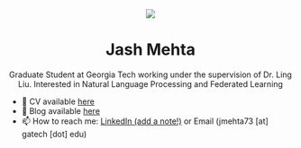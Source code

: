 <div align="center">
<img src="https://user-images.githubusercontent.com/42115530/92640221-9728ca00-f2fa-11ea-8994-c72b26e937de.gif" align="center"/>
</div>
<h1 align="center">Jash Mehta</h1>
<p align="center">Graduate Student at Georgia Tech working under the supervision of Dr. Ling Liu. Interested in Natural Language Processing  and Federated Learning </p>




- 📜 CV available <a href="https://jashmehta3300.github.io/cv" target="_blank">here</a>
- 🏡 Blog available [here](https://jashmehta3300.github.io/posts)
- 📫 How to reach me: [LinkedIn (add a note!)](https://www.linkedin.com/in/jashmehta3300/) or Email (jmehta73 [at] gatech [dot] edu)
<!-- - 👨‍💻 All of my projects are available at [@jashmehta3300](https://github.com/jashmehta3300) -->


<!-- ## Connect with me  
<div align="center">
<a href="mailto:jashmehta3300@gmail.com" target="_blank">
<img alt="Gmail" src="https://img.shields.io/badge/Gmail-D14836?style=for-the-badge&logo=gmail&logoColor=white" style="margin-bottom: 5px;" />
</a> 
<!-- <a href="https://github.com/jashmehta3300" target="_blank">
<img src=https://img.shields.io/badge/github-%2324292e.svg?&style=for-the-badge&logo=github&logoColor=white alt=github style="margin-bottom: 5px;" />
</a> -->
<!-- <a href="https://twitter.com/jashmehta3300" target="_blank">
<img src=https://img.shields.io/badge/twitter-%2300acee.svg?&style=for-the-badge&logo=twitter&logoColor=white alt=twitter style="margin-bottom: 5px;" />
</a>
<a href="https://linkedin.com/in/jashmehta3300" target="_blank">
<img src=https://img.shields.io/badge/linkedin-%231E77B5.svg?&style=for-the-badge&logo=linkedin&logoColor=white alt=linkedin style="margin-bottom: 5px;" />
</a> -->

<!-- </div>   -->
